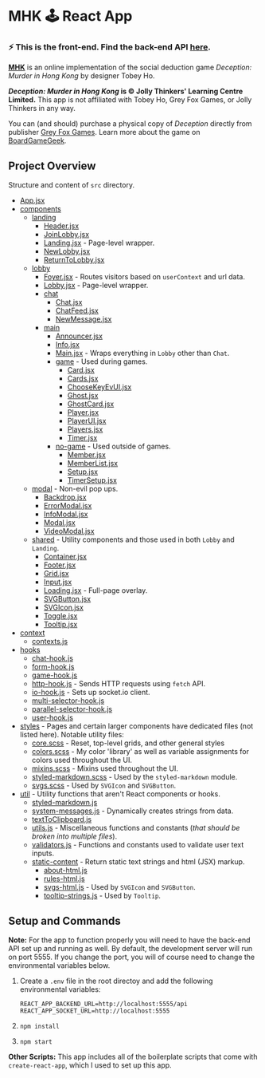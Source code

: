 # MHK 🕹 React App

### ⚡️ This is the front-end. Find the back-end API [here](https://github.com/Zilifant/mhk-back).

**[MHK](https://mhk.vercel.app/)** is an online implementation of the social deduction game *Deception: Murder in Hong Kong* by designer Tobey Ho.

***Deception: Murder in Hong Kong* is © Jolly Thinkers' Learning Centre Limited.**
This app is not affiliated with Tobey Ho, Grey Fox Games, or Jolly Thinkers in any way.

You can (and should) purchase a physical copy of *Deception* directly from publisher [Grey Fox Games](https://greyfoxgames.com/deception-murder-in-hong-kong/). Learn more about the game on [BoardGameGeek](https://boardgamegeek.com/boardgame/156129/deception-murder-hong-kong).

## Project Overview
Structure and content of `src` directory.

* [App.jsx](./src/App.jsx)
* [components](./src/components)
  * [landing](./src/components/landing)
    * [Header.jsx](./src/components/landing/Header.jsx)
    * [JoinLobby.jsx](./src/components/landing/JoinLobby.jsx)
    * [Landing.jsx](./src/components/landing/Landing.jsx) - Page-level wrapper.
    * [NewLobby.jsx](./src/components/landing/NewLobby.jsx)
    * [ReturnToLobby.jsx](./src/components/landing/ReturnToLobby.jsx)
  * [lobby](./src/components/lobby)
    * [Foyer.jsx](./src/components/lobby/Foyer.jsx) - Routes visitors based on `userContext` and url data.
    * [Lobby.jsx](./src/components/lobby/Lobby.jsx) - Page-level wrapper.
    * [chat](./src/components/lobby/chat)
      * [Chat.jsx](./src/components/lobby/chat/Chat.jsx)
      * [ChatFeed.jsx](./src/components/lobby/chat/ChatFeed.jsx)
      * [NewMessage.jsx](./src/components/lobby/chat/NewMessage.jsx)
    * [main](./src/components/lobby/main)
      * [Announcer.jsx](./src/components/lobby/main/Announcer.jsx)
      * [Info.jsx](./src/components/lobby/main/Info.jsx)
      * [Main.jsx](./src/components/lobby/main/Main.jsx) - Wraps everything in `Lobby` other than `Chat`.
      * [game](./src/components/lobby/main/game) - Used during games.
        * [Card.jsx](./src/components/lobby/main/game/Card.jsx)
        * [Cards.jsx](./src/components/lobby/main/game/Cards.jsx)
        * [ChooseKeyEvUI.jsx](./src/components/lobby/main/game/ChooseKeyEvUI.jsx)
        * [Ghost.jsx](./src/components/lobby/main/game/Ghost.jsx)
        * [GhostCard.jsx](./src/components/lobby/main/game/GhostCard.jsx)
        * [Player.jsx](./src/components/lobby/main/game/Player.jsx)
        * [PlayerUI.jsx](./src/components/lobby/main/game/PlayerUI.jsx)
        * [Players.jsx](./src/components/lobby/main/game/Players.jsx)
        * [Timer.jsx](./src/components/lobby/main/game/Timer.jsx)
      * [no-game](./src/components/lobby/main/no-game) - Used outside of games.
        * [Member.jsx](./src/components/lobby/main/nogame/Member.jsx)
        * [MemberList.jsx](./src/components/lobby/main/nogame/MemberList.jsx)
        * [Setup.jsx](./src/components/lobby/main/nogame/Setup.jsx)
        * [TimerSetup.jsx](./src/components/lobby/main/nogame/TimerSetup.jsx)
  * [modal](./src/components/modal) - Non-evil pop ups.
    * [Backdrop.jsx](./src/components/modal/Backdrop.jsx)
    * [ErrorModal.jsx](./src/components/modal/ErrorModal.jsx)
    * [InfoModal.jsx](./src/components/shared/InfoModal.jsx)
    * [Modal.jsx](./src/components/modal/Modal.jsx)
    * [VideoModal.jsx](./src/components/shared/VideoModal.jsx)
  * [shared](./src/components/shared) - Utility components and those used in both `Lobby` and `Landing`.
    * [Container.jsx](./src/components/shared/Container.jsx)
    * [Footer.jsx](./src/components/shared/Footer.jsx)
    * [Grid.jsx](./src/components/shared/Grid.jsx)
    * [Input.jsx](./src/components/ui-elements/Input.jsx)
    * [Loading.jsx](./src/components/shared/Loading.jsx) - Full-page overlay.
    * [SVGButton.jsx](./src/components/ui-elements/SVGButton.jsx)
    * [SVGIcon.jsx](./src/components/ui-elements/SVGIcon.jsx)
    * [Toggle.jsx](./src/components/ui-elements/Toggle.jsx)
    * [Tooltip.jsx](./src/components/shared/Tooltip.jsx)
* [context](./src/context)
  * [contexts.js](./src/context/contexts.js)
* [hooks](./src/hooks)
  * [chat-hook.js](./src/hooks/chat-hook.js)
  * [form-hook.js](./src/hooks/form-hook.js)
  * [game-hook.js](./src/hooks/game-hook.js)
  * [http-hook.js](./src/hooks/http-hook.js) - Sends HTTP requests using `fetch` API.
  * [io-hook.js](./src/hooks/io-hook.js) - Sets up socket.io client.
  * [multi-selector-hook.js](./src/hooks/multi-selector-hook.js)
  * [parallel-selector-hook.js](./src/hooks/parallel-selector-hook.js)
  * [user-hook.js](./src/hooks/user-hook.js)
* [styles](./src/styles) - Pages and certain larger components have dedicated files (not listed here). Notable utility files:
  * [core.scss](./src/styles/core.scss) - Reset, top-level grids, and other general styles
  * [colors.scss](./src/styles/colors.scss) - My color 'library' as well as variable assignments for colors used throughout the UI.
  * [mixins.scss](./src/styles/mixins.scss) - Mixins used throughout the UI.
  * [styled-markdown.scss](./src/styles/smd.scss) - Used by the `styled-markdown` module.
  * [svgs.scss](./src/styles/svgs.scss) - Used by `SVGIcon` and `SVGButton`.
* [util](./src/util) - Utility functions that aren't React components or hooks.
  * [styled-markdown.js](./src/util/smd.js)
  * [system-messages.js](./src/util/system-messages.js) - Dynamically creates strings from data.
  * [textToClipboard.js](./src/util/textToClipboard.js)
  * [utils.js](./src/util/utils.js) - Miscellaneous functions and constants (*that should be broken into multiple files*).
  * [validators.js](./src/util/validators.js) - Functions and constants used to validate user text inputs.
  * [static-content](./src/util/static-content) - Return static text strings and html (JSX) markup.
    * [about-html.js](./src/util/static-content/about-html.jsx)
    * [rules-html.js](./src/util/static-content/rules-html.jsx)
    * [svgs-html.js](./src/util/static-content/svgs-html.js) - Used by `SVGIcon` and `SVGButton`.
    * [tooltip-strings.js](./src/util/static-content/tooltip-strings.js) - Used by `Tooltip`.

## Setup and Commands

**Note:** For the app to function properly you will need to have the back-end API set up and running as well. By default, the development server will run on port 5555. If you change the port, you will of course need to change the environmental variables below.

1. Create a `.env` file in the root directoy and add the following environmental variables:

    ```
    REACT_APP_BACKEND_URL=http://localhost:5555/api
    REACT_APP_SOCKET_URL=http://localhost:5555
    ```
2. `npm install`
3. `npm start`

**Other Scripts:** This app includes all of the boilerplate scripts that come with `create-react-app`, which I used to set up this app.